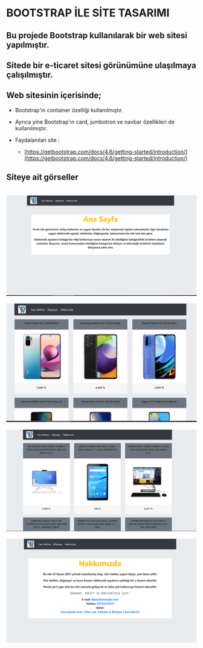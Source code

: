 # BOOTSTRAP İLE SİTE TASARIMI 

## Bu projede Bootstrap kullanılarak bir web sitesi yapılmıştır.

## Sitede bir e-ticaret sitesi görünümüne ulaşılmaya çalışılmıştır.

## Web sitesinin içerisinde;

- Bootstrap'ın container özelliği kullanılmıştır.
- Ayrıca yine Bootstrap'ın card, jumbotron ve navbar özellikleri de kullanılmıştır.

- Faydalanılan site :
    * [https://getbootstrap.com/docs/4.6/getting-started/introduction/](https://getbootstrap.com/docs/4.6/getting-started/introduction/)


## Siteye ait görseller

&nbsp;
![EkranAlıntısı1](images/alıntılar/alinti1.png)
&nbsp;
![EkranAlıntısı2](images/alıntılar/alinti2.png)
&nbsp;
![EkranAlıntısı3](images/alıntılar/alinti3.png)
&nbsp;
![EkranAlıntısı4](images/alıntılar/alinti4.png)
&nbsp;